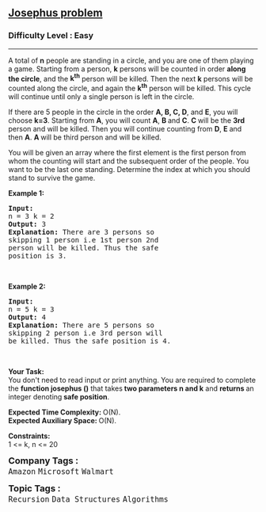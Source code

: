 <h2><a href="https://www.geeksforgeeks.org/problems/josephus-problem/1?page=1&category=Recursion&company=Microsoft,Google&sortBy=submissions">Josephus problem</a></h2><h3>Difficulty Level : Easy</h3><hr><div class="problems_problem_content__Xm_eO"><p>A total of <strong>n</strong> people are standing in a circle, and you are one of them playing a game. Starting from a person, <strong>k</strong> persons will be counted in order <strong>along the circle</strong>, and the <strong>k<sup>th</sup></strong> person will be killed. Then the next <strong>k</strong> persons will be counted along the circle, and again the <strong>k<sup>th</sup></strong>&nbsp;person will be killed. This cycle will continue until only a single person is left in the circle.</p>
<p>If there are 5 people in the circle in the order <strong>A, B, C, D</strong>, and <strong>E</strong>, you will choose <strong>k=3</strong>. Starting from <strong>A</strong>, you will count <strong>A</strong>, <strong>B </strong>and <strong>C</strong>. <strong>C </strong>will be the <strong>3rd </strong>person and will be killed. Then you will continue counting from <strong>D</strong>, <strong>E </strong>and then <strong>A</strong>. <strong>A </strong>will be third person and will be killed.&nbsp;</p>
<p>You will be given an array where the first element is the first person from whom the counting will start and the subsequent order of the people. You want to be the last one standing. Determine the index at which you should stand to survive the game.</p>
<p><strong>Example 1:</strong></p>
<pre><strong>Input:
</strong>n = 3 k = 2
<strong>Output: </strong>3<strong>
Explanation: </strong>There are 3 persons so 
skipping 1 person i.e 1st person 2nd 
person will be killed. Thus the safe 
position is 3.</pre>
<p>&nbsp;</p>
<p><strong>Example 2:</strong></p>
<pre><strong>Input:
</strong>n = 5 k = 3
<strong>Output: </strong>4<strong>
Explanation: </strong>There are 5 persons so 
skipping 2 person i.e 3rd person will 
be killed. Thus the safe position is 4.
</pre>
<p>&nbsp;</p>
<p><strong>Your Task:</strong><br>You don't need to read input or print anything.&nbsp;You are required to complete the <strong>function josephus ()</strong> that takes<strong> two parameters n and k</strong> and <strong>returns </strong>an integer denoting<strong> safe position</strong>.&nbsp;</p>
<p><strong>Expected Time Complexity:&nbsp;</strong>O(N).<br><strong>Expected Auxiliary Space:&nbsp;</strong>O(N).</p>
<p><strong>Constraints:</strong><br>1 &lt;= k, n &lt;= 20</p></div><p><span style=font-size:18px><strong>Company Tags : </strong><br><code>Amazon</code>&nbsp;<code>Microsoft</code>&nbsp;<code>Walmart</code>&nbsp;<br><p><span style=font-size:18px><strong>Topic Tags : </strong><br><code>Recursion</code>&nbsp;<code>Data Structures</code>&nbsp;<code>Algorithms</code>&nbsp;